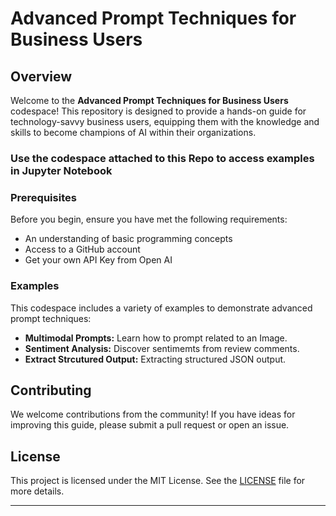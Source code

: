 # Advanced Prompt Techniques for Business Users

## Overview
Welcome to the **Advanced Prompt Techniques for Business Users** codespace! This repository is designed to provide a hands-on guide for technology-savvy business users, equipping them with the knowledge and skills to become champions of AI within their organizations.

### Use the codespace attached to this Repo to access examples in Jupyter Notebook

### Prerequisites
Before you begin, ensure you have met the following requirements:
- An understanding of basic programming concepts
- Access to a GitHub account
- Get your own API Key from Open AI

### Examples
This codespace includes a variety of examples to demonstrate advanced prompt techniques:
- **Multimodal Prompts:** Learn how to prompt related to an Image.
- **Sentiment Analysis:** Discover sentimemts from review comments.
- **Extract Strcutured Output:** Extracting structured JSON output.


## Contributing
We welcome contributions from the community! If you have ideas for improving this guide, please submit a pull request or open an issue.

## License
This project is licensed under the MIT License. See the [LICENSE](LICENSE) file for more details.

---
